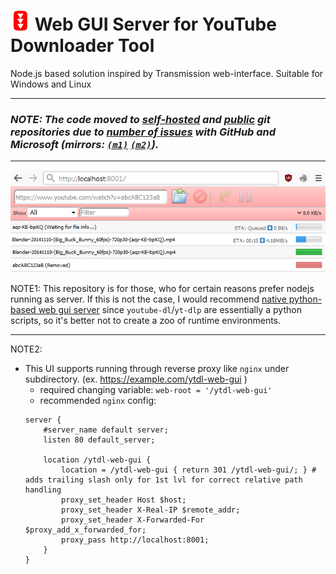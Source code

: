 

# <img src="./img/favicon.png" height="32" width="32"/> Web GUI Server for YouTube Downloader Tool

Node.js based solution inspired by Transmission web-interface. Suitable for Windows and Linux

---

### *NOTE: The code moved to [self-hosted](https://git.serenity-island.net/sie-foss/youtube-dl-web-gui ) and [public](https://codeberg.org/sie-foss/youtube-dl-web-gui) git repositories due to [number of issues](https://github.com/RuStrannik/problems-with-github-and-microsoft) with GitHub and Microsoft (mirrors: [`(m1)`](https://codeberg.org/strannik/problems-with-github-and-microsoft)  [`(m2)`](https://git.serenity-island.net/nik/problems-with-github-and-microsoft)).*

---

![sample](img/sample_screen.png)

NOTE1: This repository is for those, who for certain reasons prefer nodejs running as server. If this is not the case, I would recommend [native python-based web gui server](https://github.com/d0u9/youtube-dl-webui) since `youtube-dl`/`yt-dlp` are essentially a python scripts, so it's better not to create a zoo of runtime environments.

---
NOTE2: 
- This UI supports running through reverse proxy like `nginx` under subdirectory. (ex. https://example.com/ytdl-web-gui )
	- required changing variable: `web-root = '/ytdl-web-gui'`
	- recommended `nginx` config:
	```nginx
    server {
        #server_name default server;
        listen 80 default_server;
 
        location /ytdl-web-gui {
            location = /ytdl-web-gui { return 301 /ytdl-web-gui/; } # adds trailing slash only for 1st lvl for correct relative path handling
            proxy_set_header Host $host;
            proxy_set_header X-Real-IP $remote_addr;
            proxy_set_header X-Forwarded-For $proxy_add_x_forwarded_for;
            proxy_pass http://localhost:8001;
        }
    }
	```
